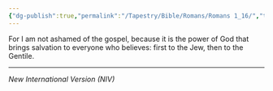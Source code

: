 ```yaml
---
{"dg-publish":true,"permalink":"/Tapestry/Bible/Romans/Romans 1_16/","title":"Romans 1:16","hide":true,"tags":["bible-verse","bible-verse"],"dgHomeLink":true,"dgShowLocalGraph":true,"dgEnableSearch":true}
---
```


For I am not ashamed of the gospel, because it is the power of God that brings salvation to everyone who believes: first to the Jew, then to the Gentile.

---
*New International Version (NIV)*